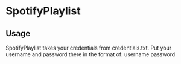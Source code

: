 # SpotifyPlaylist

## Usage

SpotifyPlaylist takes your credentials from credentials.txt.
Put your username and password there in the format of:
username
password
